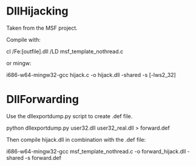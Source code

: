 # DllHijacking

Taken from the MSF project.

Compile with:

cl /Fe:[outfile].dll /LD msf_template_nothread.c

or mingw:

i686-w64-mingw32-gcc hijack.c -o hijack.dll -shared -s [-lws2_32] 

# DllForwarding

Use the dllexportdump.py script to create .def file.

python dllexportdump.py user32.dll user32_real.dll > forward.def

Then compile hijack.dll in combination with the .def file:

i686-w64-mingw32-gcc msf_template_nothread.c -o forward_hijack.dll -shared -s forward.def
